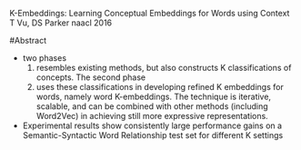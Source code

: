 K-Embeddings: Learning Conceptual Embeddings for Words using Context
T Vu, DS Parker 
naacl 2016

#Abstract

* two phases
  1. resembles existing methods, but 
    also constructs K classifications of concepts. The second phase 
  2. uses these classifications in developing refined K embeddings for words,
     namely word K-embeddings.  The technique is iterative, scalable, and can
     be combined with other methods (including Word2Vec) in achieving still
     more expressive representations.
* Experimental results show consistently large performance gains on a
  Semantic-Syntactic Word Relationship test set for different K settings
